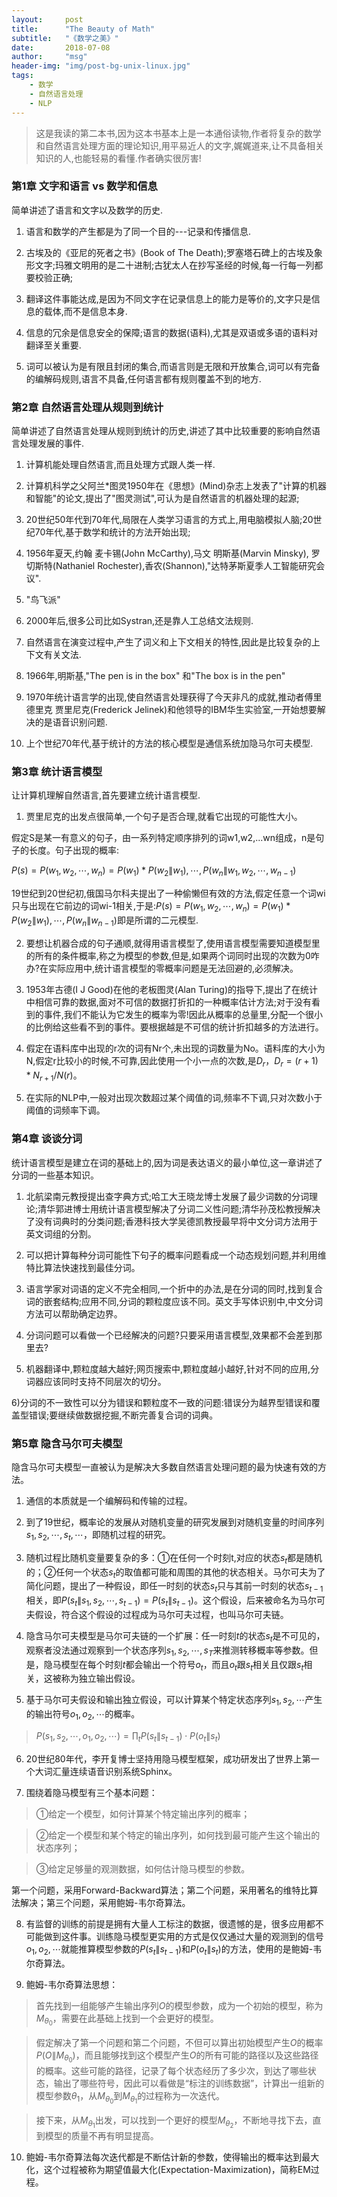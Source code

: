 ```yaml
---
layout:     post
title:      "The Beauty of Math"
subtitle:   "《数学之美》"
date:       2018-07-08
author:     "msg"
header-img: "img/post-bg-unix-linux.jpg"
tags:
    - 数学
    - 自然语言处理
    - NLP
---
```



> 这是我读的第二本书,因为这本书基本上是一本通俗读物,作者将复杂的数学和自然语言处理方面的理论知识,用平易近人的文字,娓娓道来,让不具备相关知识的人,也能轻易的看懂.作者确实很厉害!

### 第1章 文字和语言 vs 数学和信息

简单讲述了语言和文字以及数学的历史.

1) 语言和数学的产生都是为了同一个目的---记录和传播信息.

2) 古埃及的《亚尼的死者之书》(Book of The Death);罗塞塔石碑上的古埃及象形文字;玛雅文明用的是二十进制;古犹太人在抄写圣经的时候,每一行每一列都要校验正确;

3) 翻译这件事能达成,是因为不同文字在记录信息上的能力是等价的,文字只是信息的载体,而不是信息本身.

4) 信息的冗余是信息安全的保障;语言的数据(语料),尤其是双语或多语的语料对翻译至关重要.

5) 词可以被认为是有限且封闭的集合,而语言则是无限和开放集合,词可以有完备的编解码规则,语言不具备,任何语言都有规则覆盖不到的地方.

### 第2章 自然语言处理从规则到统计
简单讲述了自然语言处理从规则到统计的历史,讲述了其中比较重要的影响自然语言处理发展的事件.

1) 计算机能处理自然语言,而且处理方式跟人类一样.

2) 计算机科学之父阿兰*图灵1950年在《思想》(Mind)杂志上发表了"计算的机器和智能"的论文,提出了"图灵测试",可认为是自然语言的机器处理的起源;

3) 20世纪50年代到70年代,局限在人类学习语言的方式上,用电脑模拟人脑;20世纪70年代,基于数学和统计的方法开始出现;

4) 1956年夏天,约翰 麦卡锡(John McCarthy),马文 明斯基(Marvin Minsky), 罗切斯特(Nathaniel Rochester),香农(Shannon),"达特茅斯夏季人工智能研究会议".

5) "鸟飞派"

6) 2000年后,很多公司比如Systran,还是靠人工总结文法规则.

7) 自然语言在演变过程中,产生了词义和上下文相关的特性,因此是比较复杂的上下文有关文法.

8) 1966年,明斯基,"The pen is in the box" 和"The box is in the pen"

9) 1970年统计语言学的出现,使自然语言处理获得了今天非凡的成就,推动者傅里德里克 贾里尼克(Frederick Jelinek)和他领导的IBM华生实验室,一开始想要解决的是语音识别问题.

10) 上个世纪70年代,基于统计的方法的核心模型是通信系统加隐马尔可夫模型.

### 第3章 统计语言模型
让计算机理解自然语言,首先要建立统计语言模型.

1) 贾里尼克的出发点很简单,一个句子是否合理,就看它出现的可能性大小。

 假定S是某一有意义的句子，由一系列特定顺序排列的词w1,w2,...wn组成，n是句子的长度。句子出现的概率:

 $P(s)=P(w_1,w_2,\cdots,w_n)=P(w_1)*P(w_2\|w_1),\cdots,P(w_n{\|}w_1,w_2,\cdots,w_{n-1})$

 19世纪到20世纪初,俄国马尔科夫提出了一种偷懒但有效的方法,假定任意一个词wi只与出现在它前边的词wi-1相关,于是:$P(s)=P(w_1,w_2,\cdots,w_n)=P(w_1)*P(w_2\|w_1),\cdots,P(w_n{\|}w_{n-1})$即是所谓的二元模型.

2) 要想让机器合成的句子通顺,就得用语言模型了,使用语言模型需要知道模型里的所有的条件概率,称之为模型的参数,但是,如果两个词同时出现的次数为0咋办?在实际应用中,统计语言模型的零概率问题是无法回避的,必须解决。

3) 1953年古德(I J Good)在他的老板图灵(Alan Turing)的指导下,提出了在统计中相信可靠的数据,面对不可信的数据打折扣的一种概率估计方法;对于没有看到的事件,我们不能认为它发生的概率为零!因此从概率的总量里,分配一个很小的比例给这些看不到的事件。要根据越是不可信的统计折扣越多的方法进行。

4) 假定在语料库中出现的r次的词有Nr个,未出现的词数量为No。语料库的大小为N,假定r比较小的时候,不可靠,因此使用一个小一点的次数,是$D_r$，$D_r=(r+1)*N_{r+1}/N(r)$。

5) 在实际的NLP中,一般对出现次数超过某个阈值的词,频率不下调,只对次数小于阈值的词频率下调。

### 第4章 谈谈分词

统计语言模型是建立在词的基础上的,因为词是表达语义的最小单位,这一章讲述了分词的一些基本知识。

1) 北航梁南元教授提出查字典方式;哈工大王晓龙博士发展了最少词数的分词理论;清华郭进博士用统计语言模型解决了分词二义性问题;清华孙茂松教授解决了没有词典时的分类问题;香港科技大学吴德凯教授最早将中文分词方法用于英文词组的分割。

2) 可以把计算每种分词可能性下句子的概率问题看成一个动态规划问题,并利用维特比算法快速找到最佳分词。

3) 语言学家对词语的定义不完全相同,一个折中的办法,是在分词的同时,找到复合词的嵌套结构;应用不同,分词的颗粒度应该不同。英文手写体识别中,中文分词方法可以帮助确定边界。

4) 分词问题可以看做一个已经解决的问题?只要采用语言模型,效果都不会差到那里去?

5) 机器翻译中,颗粒度越大越好;网页搜索中,颗粒度越小越好,针对不同的应用,分词器应该同时支持不同层次的切分。

6)分词的不一致性可以分为错误和颗粒度不一致的问题:错误分为越界型错误和覆盖型错误;要继续做数据挖掘,不断完善复合词的词典。


### 第5章 隐含马尔可夫模型

隐含马尔可夫模型一直被认为是解决大多数自然语言处理问题的最为快速有效的方法。

1) 通信的本质就是一个编解码和传输的过程。

2) 到了19世纪，概率论的发展从对随机变量的研究发展到对随机变量的时间序列$s_1,s_2,\cdots,s_t,\cdots$，即随机过程的研究。

3) 随机过程比随机变量要复杂的多：①在任何一个时刻t,对应的状态$s_t$都是随机的；②任何一个状态$s_t$的取值都可能和周围的其他的状态相关。马尔可夫为了简化问题，提出了一种假设，即任一时刻的状态$s_t$只与其前一时刻的状态$s_{t-1}$相关，即$P(s_t\|s_1,s_2,\cdots,s_{t-1}) = P(s_t\|s_{t-1})$。这个假设，后来被命名为马尔可夫假设，符合这个假设的过程成为马尔可夫过程，也叫马尔可夫链。

4) 隐含马尔可夫模型是马尔可夫链的一个扩展：任一时刻$t$的状态$s_t$是不可见的，观察者没法通过观察到一个状态序列$s_1,s_2,\cdots,s_T$来推测转移概率等参数。但是，隐马模型在每个时刻$t$都会输出一个符号$o_t$，而且$o_t$跟$s_t$相关且仅跟$s_t$相关，这被称为独立输出假设。

5) 基于马尔可夫假设和输出独立假设，可以计算某个特定状态序列$s_1,s_2,\cdots$产生的输出符号$o_1,o_2,\cdots$的概率。

> $P(s_1,s_2,\cdots,o_1,o_2,\cdots) = \prod_{t}P(s_t\|s_{t-1}) \cdot P(o_t\|s_t)$

6) 20世纪80年代，李开复博士坚持用隐马模型框架，成功研发出了世界上第一个大词汇量连续语音识别系统Sphinx。

7) 围绕着隐马模型有三个基本问题：

> ①给定一个模型，如何计算某个特定输出序列的概率；

> ②给定一个模型和某个特定的输出序列，如何找到最可能产生这个输出的状态序列；

> ③给定足够量的观测数据，如何估计隐马模型的参数。

第一个问题，采用Forward-Backward算法；第二个问题，采用著名的维特比算法解决；第三个问题，采用鲍姆-韦尔奇算法。

8) 有监督的训练的前提是拥有大量人工标注的数据，很遗憾的是，很多应用都不可能做到这件事。训练隐马模型更实用的方式是仅仅通过大量的观测到的信号$o_1,o_2,\cdots$就能推算模型参数的$P(s_t\|s_{t-1})$和$P(o_t\|s_t)$的方法，使用的是鲍姆-韦尔奇算法。

9) 鲍姆-韦尔奇算法思想：

> 首先找到一组能够产生输出序列$O$的模型参数，成为一个初始的模型，称为$M_{\theta_0}$，需要在此基础上找到一个会更好的模型。

> 假定解决了第一个问题和第二个问题，不但可以算出初始模型产生$O$的概率$P(O\|M_{\theta_0})$，而且能够找到这个模型产生$O$的所有可能的路径以及这些路径的概率。这些可能的路径，记录了每个状态经历了多少次，到达了哪些状态，输出了哪些符号，因此可以看做是“标注的训练数据”，计算出一组新的模型参数$\theta_1$，从$M_{\theta_0}$到$M_{\theta_1}$的过程称为一次迭代。

> 接下来，从$M_{\theta_1}$出发，可以找到一个更好的模型$M_{\theta_2}$，不断地寻找下去，直到模型的质量不再有明显提高。

10) 鲍姆-韦尔奇算法每次迭代都是不断估计新的参数，使得输出的概率达到最大化，这个过程被称为期望值最大化(Expectation-Maximization)，简称EM过程。